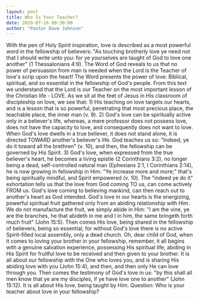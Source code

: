 ```yaml
---
layout: post
title: Who Is Your Teacher?
date: 2019-07-16 00:30:00
author: "Pastor Dave Johnson"
---
```


With the pen of Holy Spirit inspiration, love is described as a most powerful word in the fellowship of believers: "As touching brotherly love ye need not that I should write unto you: for ye yourselves are taught of God to love one another" (1 Thessalonians 4:9). The Word of God reveals to us that no power of persuasion from man is needed when the Lord is the Teacher of love's scrip upon the heart! The Word presents the power of love: Biblical, spiritual, and so essential in the fellowship of God's people. From this text we understand that the Lord is our Teacher on the most important lesson of the Christian life - LOVE. As we sit at the feet of Jesus in His classroom of discipleship on love, we see that: 1) His teaching on love targets our hearts, and is a lesson that is so powerful, penetrating that most precious place, the teachable place, the inner man (v. 9). 2) God's love can be spiritually active only in a believer's life, whereas, a mere professor does not possess love, does not have the capacity to love, and consequently does not want to love. When God's love dwells in a true believer, it does not stand alone, it is directed TOWARD another's believer's life. God teaches us so: "Indeed, ye do it toward all the brethren" (v. 10), and then, the fellowship can be governed by His Spirit. 3) God's love, when expressed from the true believer's heart, he becomes a living epistle (2 Corinthians 3:2), no longer being a dead, self-controlled natural man (Ephesians 2:1, I Corinthians 2:14), he is now growing in fellowship in Him: "Ye increase more and more;" that's being spiritually mindful, and Spirit empowered (v. 10). The "indeed ye do it" exhortation tells us that the love from God coming TO us, can come actively FROM us. God's love coming to believing mankind, can then reach out to another's heart as God intended. God's love in our hearts is the energizing, powerful spiritual fruit gathered only from an abiding relationship with Him. We do not manufacture the fruit, we simply abide in Him: "I am the vine, ye are the branches, he that abideth in me and I in him, the same bringeth forth much fruit" (John 15:5). Then comes His love, being shared in the fellowship of believers, being so essential, for without God's love there is no active Spirit-filled local assembly, only a dead church. Oh, dear child of God, when it comes to loving your brother in your fellowship, remember, it all begins with a genuine salvation experience, possessing His spiritual life, abiding in His Spirit for fruitful love to be received and then given to your brother. It is all about our fellowship with the One who loves you, and is sharing His abiding love with you (John 15:4), and then, and then only He can love through you. Then comes the testimony of God's love in us: "by this shall all men know that ye are my disciples, if ye have love one to another" (John 15:12). It is all about His love, being taught by Him. Question: Who is your teacher about love in your fellowship?
